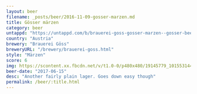 ```yaml
---
layout: beer
filename: _posts/beer/2016-11-09-gosser-marzen.md
title: Gösser märzen
category: beer
untappd: "https://untappd.com/b/brauerei-goss-gosser-marzen--gosser-beer/71980"
country: "Austria"
brewery: "Brauerei Göss"
breweryURL: "/brewery/brauerei-goss.html"
style: "Märzen"
score: 6
img: https://scontent.xx.fbcdn.net/v/t1.0-0/p480x480/19145779_10155314454433745_406515410682123558_n.jpg?_nc_cat=100&oh=98afb5ea190f58d7b01556c3f8e542fa&oe=5C62B2CF
beer-date: "2017-06-15"
desc: "Another fairly plain lager. Goes down easy though"
permalink: /beer/:title.html
---
```

